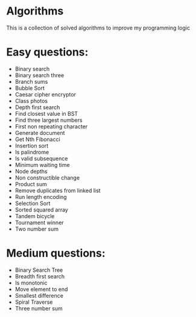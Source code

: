 # Algorithms
This is a collection of solved algorithms to improve my programming logic

# Easy questions:
- Binary search
- Binary search three
- Branch sums
- Bubble Sort
- Caesar cipher encryptor
- Class photos
- Depth first search
- Find closest value in BST
- Find three largest numbers
- First non repeating character
- Generate document
- Get Nth Fibonacci
- Insertion sort
- Is palindrome
- Is valid subsequence
- Minimum waiting time
- Node depths
- Non constructible change
- Product sum
- Remove duplicates from linked list
- Run length encoding
- Selection Sort
- Sorted squared array
- Tandem bicycle
- Tournament winner
- Two number sum

# Medium questions:
- Binary Search Tree
- Breadth first search
- Is monotonic
- Move element to end
- Smallest difference
- Spiral Traverse
- Three number sum